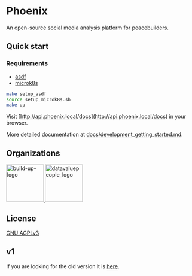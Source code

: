 # Phoenix

An open-source social media analysis platform for peacebuilders.

## Quick start

### Requirements

- [asdf](https://asdf-vm.com/guide/getting-started.html)
- [microk8s](https://microk8s.io/docs/install-alternatives)

```bash
make setup_asdf
source setup_microk8s.sh
make up
```

Visit [http://api.phoenix.local/docs](http://api.phoenix.local/docs) in your browser.

More detailed documentation at [docs/development_getting_started.md](docs/development_getting_started.md).

## Organizations

<a href="https://howtobuildup.org">
    <img
      src="https://howtobuildup.org/wp-content/uploads/2021/04/build-up-logo.png"
      height="100"
      alt="build-up-logo"
    >
</a>
<a href="http://datavaluepeople.com">
    <img
      src="https://howtobuildup.org/wp-content/uploads/2022/03/dvp.png"
      height="100"
      alt="datavaluepeople_logo"
    >
</a>

## License

[GNU AGPLv3](/COPYING)

## v1

If you are looking for the old version it is [here](https://gitlab.com/howtobuildup/phoenix_v1). 
